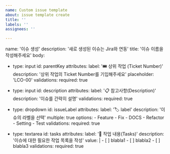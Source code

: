 ```yaml
---
name: Custom issue template
about: issue template create
title: ''
labels: ''
assignees: ''

---
```


name: '이슈 생성'
description: '새로 생성된 이슈는 Jira와 연동'
title: '이슈 이름을 작성해주세요'
body:
  - type: input
    id: parentKey
    attributes:
      label: '🎟️ 상위 작업 (Ticket Number)'
      description: '상위 작업의 Ticket Number를 기입해주세요'
      placeholder: 'LCO-00'
    validations:
      required: true

  - type: input
    id: description
    attributes:
      label: '📋 참고사항(Description)'
      description: '이슈를 간략히 설명'
    validations:
      required: true

  - type: dropdown
    id: issueLabel
    attributes:
      label: '🏷️ label'
      description: '이슈의 라벨을 선택'
      multiple: true
      options:
        - Feature
        - Fix
        - DOCS
        - Refactor
        - Setting
        - Test
    validations:
      required: true

  - type: textarea
    id: tasks
    attributes:
      label: '📌 작업 내용(Tasks)'
      description: '이슈에 대한 필요한 작업 목록을 작성'
      value: |
        - [ ] blabla1
        - [ ] blabla2
        - [ ] blabla3
    validations:
      required: true
